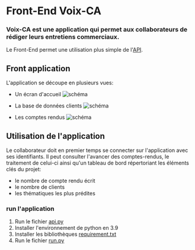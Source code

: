 
# Front-End Voix-CA 

### Voix-CA est une application qui permet aux collaborateurs de rédiger leurs entretiens commerciaux. 
 
Le Front-End permet une utilisation plus simple de l'[API](https://github.com/ManonDBT/API_Voix-CA). 

## Front application 

L'application se découpe en plusieurs vues:
- Un écran d'accueil 
![schéma](https://drive.google.com/uc?export=view&id=1EMa9hucnBgYr45LWtkzgX4ZC9Ys6D-mz)

- La base de données clients
![schéma](https://drive.google.com/uc?export=view&id=1pniv1i_mzuS6UU4KiBNTdsbkSST7qC_N)

- Les comptes rendus 
![schéma](https://drive.google.com/uc?export=view&id=1ZHT7ZJaylHi86-eorMPTyA7M1V3jhtYE)


## Utilisation de l'application 

Le collaborateur doit en premier temps se connecter sur l'application avec ses identifiants. Il peut consulter l'avancer des comptes-rendus, le traitement de celui-ci ainsi qu'un tableau de bord répertoriant les éléments clés du projet: 
- le nombre de compte rendu écrit 
- le nombre de clients 
- les thématiques les plus prédites 

### run l'application 

1. Run le fichier [api.py](https://github.com/ManonDBT/API_Voix-CA/blob/main/api.py)
2. Installer l'environnement de python en 3.9 
3. Installer les bibliothèques [requirement.txt](https://github.com/ManonDBT/FRONT_END_Voix-CA/blob/master/requirement.txt)
4. Run le fichier [run.py](https://github.com/ManonDBT/FRONT_END_Voix-CA/blob/master/run.py)

